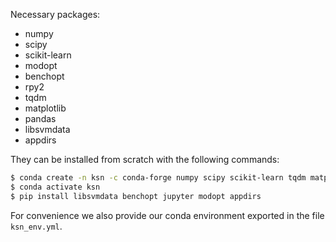Necessary packages: 

- numpy
- scipy
- scikit-learn
- modopt
- benchopt
- rpy2
- tqdm
- matplotlib
- pandas
- libsvmdata
- appdirs

They can be installed from scratch with the following commands:

```bash
$ conda create -n ksn -c conda-forge numpy scipy scikit-learn tqdm matplotlib pandas rpy2
$ conda activate ksn
$ pip install libsvmdata benchopt jupyter modopt appdirs
```

For convenience we also provide our conda environment exported in the file `ksn_env.yml`.